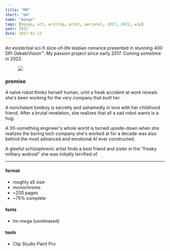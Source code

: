 ```yaml
---
title: "MM"
short: "mm"
name: "manga"
tags: [manga, art, writing, print, personal, 2017, 2022, wip]
year: 2022
date: 2017-02-12
---
```


<!-- #### A clueless android goes to work for the very company that built her. -->

An existential sci-fi slice-of-life lesbian romance presented in stunning 400 DPI OekakiVision™. My passion project since early 2017. Coming sometime in 2022.

<figure>
  <img src="{{ site.baseurl }}/assets/img/mm5.png">
</figure>

### premise

A naïve robot thinks herself human, until a freak accident at work reveals she's been working for the very company that *built* her.

A nonchalant tomboy is secretly and ashamedly in love with her childhood friend. After a brutal revelation, she realizes that all a sad robot wants is a hug.

A 30-something engineer's whole world is turned upside-down when she realizes the boring tech company she's worked at for a decade was also behind the most advanced and emotional AI ever constructed.

A gleeful schizophrenic artist finds a best friend and sister in the "freaky military android" she was initially terrified of.

* * *

#### format
- roughly a5 size
- monochrome
- \~200 pages
- \~75% complete

#### fonts
- tm-mega (unreleased)

#### tools
- Clip Studio Paint Pro